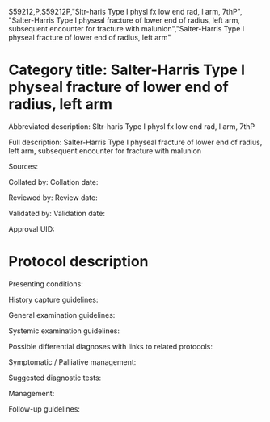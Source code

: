S59212,P,S59212P,"Sltr-haris Type I physl fx low end rad, l arm, 7thP", "Salter-Harris Type I physeal fracture of lower end of radius, left arm, subsequent encounter for fracture with malunion","Salter-Harris Type I physeal fracture of lower end of radius, left arm"
# Category title: Salter-Harris Type I physeal fracture of lower end of radius, left arm

Abbreviated description: Sltr-haris Type I physl fx low end rad, l arm, 7thP

Full description: Salter-Harris Type I physeal fracture of lower end of radius, left arm, subsequent encounter for fracture with malunion

Sources:

Collated by:
Collation date:

Reviewed by:
Review date:

Validated by:
Validation date:

Approval UID:

# Protocol description

Presenting conditions:

History capture guidelines:

General examination guidelines:

Systemic examination guidelines:

Possible differential diagnoses with links to related protocols:

Symptomatic / Palliative management:

Suggested diagnostic tests:

Management:

Follow-up guidelines:
